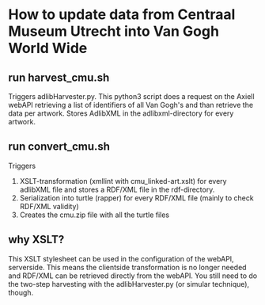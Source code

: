 # How to update data from Centraal Museum Utrecht into Van Gogh World Wide

## run harvest_cmu.sh
Triggers adlibHarvester.py. This python3 script does a request on the Axiell webAPI retrieving a list of identifiers of all Van Gogh's and than retrieve the data per artwork. Stores AdlibXML in the adlibxml-directory for every artwork.

## run convert_cmu.sh
Triggers 
1. XSLT-transformation (xmllint with cmu_linked-art.xslt) for every adlibXML file and stores a RDF/XML file in the rdf-directory.
2. Serialization into turtle (rapper) for every RDF/XML file (mainly to check RDF/XML validity)
3. Creates the cmu.zip file with all the turtle files

## why XSLT?
This XSLT stylesheet can be used in the configuration of the webAPI, serverside. This means the clientside transformation is no longer needed and RDF/XML can be retrieved directly from the webAPI. You still need to do the two-step harvesting with the adlibHarvester.py (or simular technique), though.

